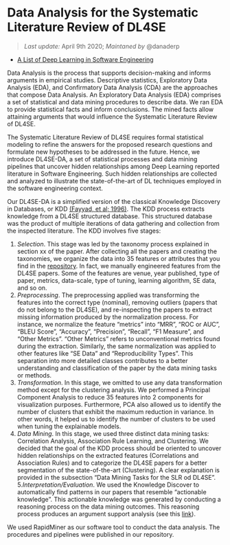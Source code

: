# Data Analysis for the Systematic Literature Review of DL4SE

> *Last update:* April 9th 2020; *Maintaned by* @danaderp

- [A List of Deep Learning in Software Engineering](https://github.com/WM-CSCI-435-F19/dl4se/edit/master/data/)

Data Analysis is the process that supports decision-making and informs arguments in empirical studies. Descriptive statistics, Exploratory Data Analysis (EDA), and Confirmatory Data Analysis (CDA) are the approaches that compose Data Analysis. An Exploratory Data Analysis (EDA) comprises a set of statistical and data mining procedures to describe data. We ran EDA to provide statistical facts and inform conclusions. The mined facts allow attaining arguments that would influence the Systematic Literature Review of DL4SE.

The Systematic Literature Review of DL4SE requires formal statistical modeling to refine the answers for the proposed research questions and formulate new hypotheses to be addressed in the future. Hence, we introduce DL4SE-DA, a set of statistical processes and data mining pipelines that uncover hidden relationships among Deep Learning reported literature in Software Engineering. Such hidden relationships are collected and analyzed to illustrate the state-of-the-art of DL techniques employed in the software engineering context.   

Our DL4SE-DA is a simplified version of the classical Knowledge Discovery in Databases, or KDD [(Fayyad, et al; 1996)](https://www.aaai.org/ojs/index.php/aimagazine/article/view/1230). The KDD process extracts knowledge from a DL4SE structured database. This structured database was the product of multiple iterations of data gathering and collection from the inspected literature. The KDD involves five stages:

1. *Selection*. This stage was led by the taxonomy process explained in section xx of the paper. After collecting all the papers and creating the taxonomies, we organize the data into 35 features or attributes that you find in the [repository](https://github.com/WM-CSCI-435-F19/dl4se/blob/master/data/Dl4SE-Dataset.csv). In fact, we manually engineered features from the DL4SE papers. Some of the features are venue, year published, type of paper, metrics, data-scale, type of tuning, learning algorithm, SE data, and so on.   
2. *Preprocessing*. The preprocessing applied was transforming the features into the correct type (nominal), removing outliers (papers that do not belong to the DL4SE), and re-inspecting the papers to extract missing information produced by the normalization process. For instance, we normalize the feature “metrics” into “MRR”, “ROC or AUC”, “BLEU Score”, “Accuracy”, “Precision”, “Recall”, “F1 Measure”, and “Other Metrics”. “Other Metrics” refers to unconventional metrics found during the extraction. Similarly, the same normalization was applied to other features like “SE Data” and “Reproducibility Types”. This separation into more detailed classes contributes to a better understanding and classification of the paper by the data mining tasks or methods.  
3. *Transformation*. In this stage, we omitted to use any data transformation method except for the clustering analysis. We performed a Principal Component Analysis to reduce 35 features into 2 components for visualization purposes. Furthermore, PCA also allowed us to identify the number of clusters that exhibit the maximum reduction in variance. In other words, it helped us to identify the number of clusters to be used  when tuning the explainable models.  
4. *Data Mining*. In this stage, we used three distinct data mining tasks: Correlation Analysis, Association Rule Learning, and Clustering. We decided that the goal of the KDD process should be oriented to uncover hidden relationships on the extracted features (Correlations and Association Rules) and to categorize the DL4SE papers for a better segmentation of the state-of-the-art (Clustering). A clear explanation is provided in the subsection “Data Mining Tasks for the SLR od DL4SE”. 
5.*Interpretation/Evaluation*. We used the Knowledge Discover to automatically find patterns in our papers that resemble “actionable knowledge”. This actionable knowledge was generated by conducting a reasoning process on the data mining outcomes. This reasoning process produces an argument support analysis (see this [link](https://github.com/WM-CSCI-435-F19/dl4se/tree/master/results)). 

We used RapidMiner as our software tool to conduct the data analysis. The procedures and pipelines were published in our repository.  
